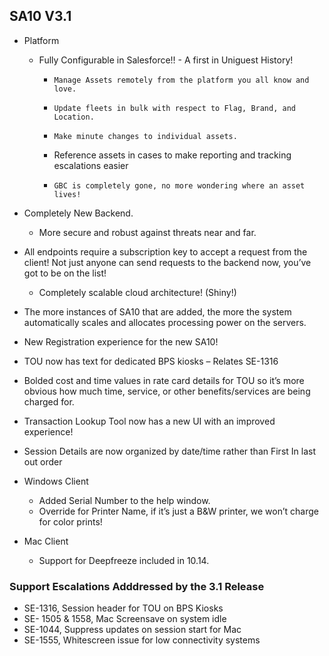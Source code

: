 ## SA10 V3.1
*	Platform
    *	Fully Configurable in Salesforce!! - A first in Uniguest History!  
        *	  Manage Assets remotely from the platform you all know and love.
        *	  Update fleets in bulk with respect to Flag, Brand, and Location.
        *	  Make minute changes to individual assets.
        *   Reference assets in cases to make reporting and tracking escalations easier
        *	  GBC is completely gone, no more wondering where an asset lives! 
   *	Completely New Backend.  
         *   More secure and robust against threats near and far.
   *	All endpoints require a subscription key to accept a request from the client! Not just anyone can send requests to the backend now, you’ve got to be on the list!  
         * Completely scalable cloud architecture! (Shiny!) 
   *	The more instances of SA10 that are added, the more the system automatically scales and allocates processing power on the servers.
   *	New Registration experience for the new SA10!
   *	TOU now has text for dedicated BPS kiosks – Relates SE-1316
   *	Bolded cost and time values in rate card details for TOU so it’s more obvious how much time, service, or other benefits/services are being charged for.
   *	Transaction Lookup Tool now has a new UI with an improved experience! 
   * Session Details are now organized by date/time rather than First In last out order
   


*	Windows Client
    *	Added Serial Number to the help window.
    *	Override for Printer Name, if it’s just a B&W printer, we won’t charge for color prints!


*	Mac Client
    *	Support for Deepfreeze included in 10.14.

### Support Escalations Adddressed by the 3.1 Release
* SE-1316, Session header for TOU on BPS Kiosks
* SE- 1505 & 1558, Mac Screensave on system idle
* SE-1044, Suppress updates on session start for Mac
* SE-1555, Whitescreen issue for low connectivity systems
